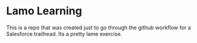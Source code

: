 # Lamo Learning
This is a repo that was created just to go through the github workflow for a Salesforce trailhead. Its a pretty lame exercise.